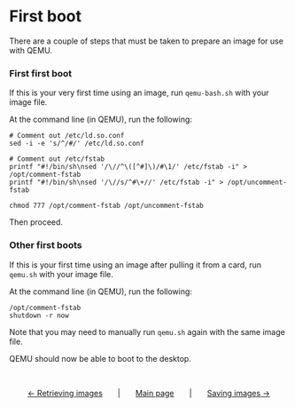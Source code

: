 # First boot
There are a couple of steps that must be taken to prepare an image for use with QEMU.

### First first boot
If this is your very first time using an image, run `qemu-bash.sh` with your image file.

At the command line (in QEMU), run the following:

```
# Comment out /etc/ld.so.conf
sed -i -e 's/^/#/' /etc/ld.so.conf

# Comment out /etc/fstab
printf "#!/bin/sh\nsed '/\//^\([^#]\)/#\1/' /etc/fstab -i" > /opt/comment-fstab
printf "#!/bin/sh\nsed '/\//s/^#\+//' /etc/fstab -i" > /opt/uncomment-fstab

chmod 777 /opt/comment-fstab /opt/uncomment-fstab
```

Then proceed.

### Other first boots
If this is your first time using an image after pulling it from a card, run `qemu.sh` with your image file.

At the command line (in QEMU), run the following:

```
/opt/comment-fstab
shutdown -r now
```

Note that you may need to manually run `qemu.sh` again with the same image file.

QEMU should now be able to boot to the desktop.

&nbsp;

<p align="center">
	<a href="1-retrieving-images.md">&larr; Retrieving images</a> &nbsp; &nbsp; &nbsp; | &nbsp; &nbsp; &nbsp; 
	<a href="readme.md">Main page</a> &nbsp; &nbsp; &nbsp; | &nbsp; &nbsp; &nbsp; 
	<a href="3-saving-images.md">Saving images &rarr;</a>
</p>